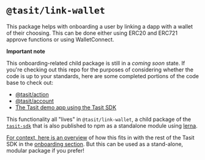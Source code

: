 # `@tasit/link-wallet`

This package helps with onboarding a user by linking a dapp with a wallet of their choosing. This can be done either using ERC20 and ERC721 approve functions or using WalletConnect.

**Important note**

This onboarding-related child package is still in a _coming soon_ state. If you're checking out this repo for the purposes of considering whether the code is up to your standards, here are some completed portions of the code base to check out:

- [@tasit/action](../action)
- [@tasit/account](../account)
- [The Tasit demo app using the Tasit SDK](https://github.com/tasitlabs/tasit/tree/develop/demo)

This functionality all "lives" in `@tasit/link-wallet`, a child package of the [`tasit-sdk`](https://github.com/tasitlabs/tasit-sdk) that is also published to npm as a standalone module using [lerna](https://lerna.js.org/).

[For context, here is an overview](https://docs.tasit.io/docs/project-layout) of how this fits in with the rest of the Tasit SDK in the [onboarding section](https://docs.tasit.io/docs/main-features#onboarding-with-ephemeral-accounts-and-contract-based-accounts). But this can be used as a stand-alone, modular package if you prefer!

